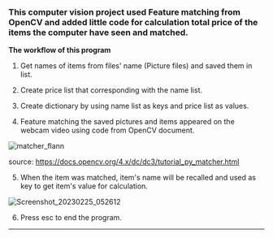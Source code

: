 ### This computer vision project used Feature matching from OpenCV and added little code for calculation total price of the items the computer have seen and matched. 

**The workflow of this program**
1. Get names of items from files' name (Picture files) and saved them in list.

2. Create price list that corresponding with the name list. 

3. Create dictionary by using name list as keys and price list as values.

4. Feature matching the saved pictures and items appeared on the webcam video using code from OpenCV document. 

![matcher_flann](https://user-images.githubusercontent.com/123642022/221353107-3edf34da-cc17-40e1-8246-4e31d30c9fe4.jpg)

source: <https://docs.opencv.org/4.x/dc/dc3/tutorial_py_matcher.html>

5. When the item was matched, item's name will be recalled and used as key to get item's value for calculation.

![Screenshot_20230225_052612](https://user-images.githubusercontent.com/123642022/221353296-3a775f94-f428-4786-b6d2-058fbd7ec94f.png)

6. Press esc to end the program. 

---


